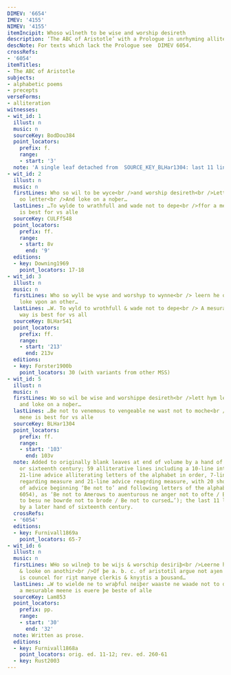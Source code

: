 ```yaml
---
DIMEV: '6654'
IMEV: '4155'
NIMEV: '4155'
itemIncipit: Whoso wilneth to be wise and worship desireth
description: ‘The ABC of Aristotle’ with a Prologue in unrhyming alliterative verse
descNote: For texts which lack the Prologue see  DIMEV 6054.
crossRefs:
- '6054'
itemTitles:
- The ABC of Aristotle
subjects:
- alphabetic poems
- precepts
verseForms:
- alliteration
witnesses:
- wit_id: 1
  illust: n
  music: n
  sourceKey: BodDou384
  point_locators:
    prefix: f.
    range:
    - start: '3'
  note: 'A single leaf detached from  SOURCE_KEY_BLHar1304: last 11 lines only.'
- wit_id: 2
  illust: n
  music: n
  firstLines: Who so wil to be wyce<br />and worship desireth<br />Lette hym lorne
    oo letter<br />And loke on a noþer…
  lastLines: …To wylde to wrathfull and wade not to depe<br />ffor a mesurable meyne
    is best for vs alle
  sourceKey: CULFf548
  point_locators:
    prefix: ff.
    range:
    - start: 8v
      end: '9'
  editions:
  - key: Downing1969
    point_locators: 17-18
- wit_id: 3
  illust: n
  music: n
  firstLines: Who so wyll be wyse and worshyp to wynne<br /> leern he on lettur and
    loke vpon an other…
  lastLines: …W. To wyld to wrothfull & wade not to depe<br /> A mesurabull meane
    way is best for vs all
  sourceKey: BLHar541
  point_locators:
    prefix: ff.
    range:
    - start: '213'
      end: 213v
  editions:
  - key: Forster1900b
    point_locators: 30 (with variants from other MSS)
- wit_id: 5
  illust: n
  music: n
  firstLines: Wo so wil be wise and worshippe desireth<br />lett hym lerne on letter
    and loke on a noþer…
  lastLines: …Be not to venemous to vengeable ne wast not to moche<br />for a mesurable
    mene is best for vs alle
  sourceKey: BLHar1304
  point_locators:
    prefix: ff.
    range:
    - start: '103'
      end: 103v
  note: Added to originally blank leaves at end of volume by a hand of late fifteenth
    or sixteenth century; 59 alliterative lines including a 10-line introduction,
    21-line advice alliterating letters of the alphabet in order, 7-line introduction
    regarding measure and 21-line advice reagrding measure, with 20 short sentences
    of advice beginning ‘Be not to’ and following letters of the alphabet (i.e.,  DIMEV
    6054), as ‘Be not to Amerows to auenturous ne anger not to ofte / Be not to bolde
    to besu ne bowrde not to brode / Be not to cursed…’); the last 11 lines added
    by a later hand of sixteenth century.
  crossRefs:
  - '6054'
  editions:
  - key: Furnivall1869a
    point_locators: 65-7
- wit_id: 6
  illust: n
  music: n
  firstLines: WHo so wilneþ to be wijs & worschip desiriþ<br />Leerne he oo lettir
    & looke on anothir<br />Of þe a. b. c. of aristotil argue not aȝen þat<br />It
    is councel for riȝt manye clerkis & knyȝtis a þousand…
  lastLines: …W to wielde ne to wraþful neiþer waaste ne waade not to depe<br />ffor
    a mesurable meene is euere þe beste of alle
  sourceKey: Lam853
  point_locators:
    prefix: pp.
    range:
    - start: '30'
      end: '32'
  note: Written as prose.
  editions:
  - key: Furnivall1868a
    point_locators: orig. ed. 11-12; rev. ed. 260-61
  - key: Rust2003
---
```

